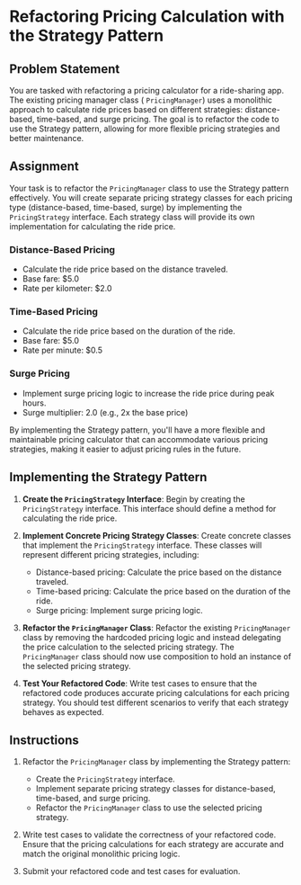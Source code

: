 # Refactoring Pricing Calculation with the Strategy Pattern

## Problem Statement

You are tasked with refactoring a pricing calculator for a ride-sharing app. The existing pricing manager class (
`PricingManager`) uses a monolithic approach to calculate ride prices based on different strategies: distance-based,
time-based, and surge pricing. The goal is to refactor the code to use the Strategy pattern, allowing for more flexible
pricing strategies and better maintenance.

## Assignment

Your task is to refactor the `PricingManager` class to use the Strategy pattern effectively. You will create separate
pricing strategy classes for each pricing type (distance-based, time-based, surge) by implementing the `PricingStrategy`
interface. Each strategy class will provide its own implementation for calculating the ride price.

### Distance-Based Pricing

- Calculate the ride price based on the distance traveled.
- Base fare: $5.0
- Rate per kilometer: $2.0

### Time-Based Pricing

- Calculate the ride price based on the duration of the ride.
- Base fare: $5.0
- Rate per minute: $0.5

### Surge Pricing

- Implement surge pricing logic to increase the ride price during peak hours.
- Surge multiplier: 2.0 (e.g., 2x the base price)

By implementing the Strategy pattern, you'll have a more flexible and maintainable pricing calculator that can
accommodate various pricing strategies, making it easier to adjust pricing rules in the future.

## Implementing the Strategy Pattern

1. **Create the `PricingStrategy` Interface**: Begin by creating the `PricingStrategy` interface. This interface should
   define a method for calculating the ride price.

2. **Implement Concrete Pricing Strategy Classes**: Create concrete classes that implement the `PricingStrategy`
   interface. These classes will represent different pricing strategies, including:
    - Distance-based pricing: Calculate the price based on the distance traveled.
    - Time-based pricing: Calculate the price based on the duration of the ride.
    - Surge pricing: Implement surge pricing logic.

3. **Refactor the `PricingManager` Class**: Refactor the existing `PricingManager` class by removing the hardcoded
   pricing logic and instead delegating the price calculation to the selected pricing strategy. The `PricingManager`
   class should now use composition to hold an instance of the selected pricing strategy.

4. **Test Your Refactored Code**: Write test cases to ensure that the refactored code produces accurate pricing
   calculations for each pricing strategy. You should test different scenarios to verify that each strategy behaves as
   expected.

## Instructions

1. Refactor the `PricingManager` class by implementing the Strategy pattern:
    - Create the `PricingStrategy` interface.
    - Implement separate pricing strategy classes for distance-based, time-based, and surge pricing.
    - Refactor the `PricingManager` class to use the selected pricing strategy.

2. Write test cases to validate the correctness of your refactored code. Ensure that the pricing calculations for each
   strategy are accurate and match the original monolithic pricing logic.

3. Submit your refactored code and test cases for evaluation.